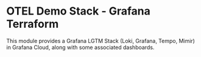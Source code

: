<!--
SPDX-FileCopyrightText: 2022 Matthew Macdonald-Wallace <matt@doics.co>

SPDX-License-Identifier: MIT-Modern-Variant
-->

# OTEL Demo Stack - Grafana Terraform

This module provides a Grafana LGTM Stack (Loki, Grafana, Tempo, Mimir) in Grafana Cloud, along with some associated dashboards.
